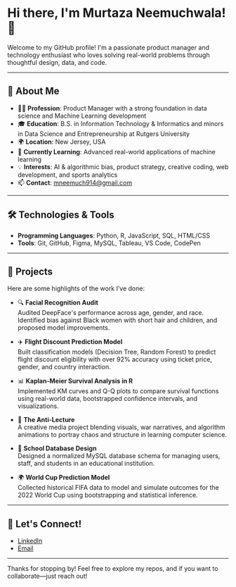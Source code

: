 # Hi there, I'm Murtaza Neemuchwala! 👋

Welcome to my GitHub profile! I'm a passionate product manager and technology enthusiast who loves solving real-world problems through thoughtful design, data, and code.

---

## 🚀 About Me

- 🧑‍💻 **Profession**: Product Manager with a strong foundation in data science and Machine Learning development
- 🎓 **Education**: B.S. in Information Technology & Informatics and minors in Data Science and Entrepreneurship at Rutgers University
- 🌍 **Location**: New Jersey, USA
- 🌱 **Currently Learning**: Advanced real-world applications of machine learning
- 💡 **Interests**: AI & algorithmic bias, product strategy, creative coding, web development, and sports analytics
- 📫 **Contact**: [mneemuch914@gmail.com](mailto:mneemuch914@gmail.com)

---

## 🛠️ Technologies & Tools

- **Programming Languages**: Python, R, JavaScript, SQL, HTML/CSS
- **Tools**: Git, GitHub, Figma, MySQL, Tableau, VS Code, CodePen

---

## 🌟 Projects

Here are some highlights of the work I’ve done:

- 🔍 **Facial Recognition Audit**  
  Audited DeepFace's performance across age, gender, and race. Identified bias against Black women with short hair and children, and proposed model improvements.

- ✈️ **Flight Discount Prediction Model**  
  Built classification models (Decision Tree, Random Forest) to predict flight discount eligibility with over 92% accuracy using ticket price, gender, and country interaction.

- 📊 **Kaplan-Meier Survival Analysis in R**  
  Implemented KM curves and Q-Q plots to compare survival functions using real-world data, bootstrapped confidence intervals, and visualizations.

- 🎥 **The Anti-Lecture**  
  A creative media project blending visuals, war narratives, and algorithm animations to portray chaos and structure in learning computer science.

- 🏫 **School Database Design**  
  Designed a normalized MySQL database schema for managing users, staff, and students in an educational institution.

- 🌍 **World Cup Prediction Model**  
  Collected historical FIFA data to model and simulate outcomes for the 2022 World Cup using bootstrapping and statistical inference.

---

## 🤝 Let's Connect!

- [LinkedIn](https://www.linkedin.com/in/murtaza-neemuchwala/)
- [Email](mailto:mneemuch914@gmail.com)

---

Thanks for stopping by! Feel free to explore my repos, and if you want to collaborate—just reach out!
